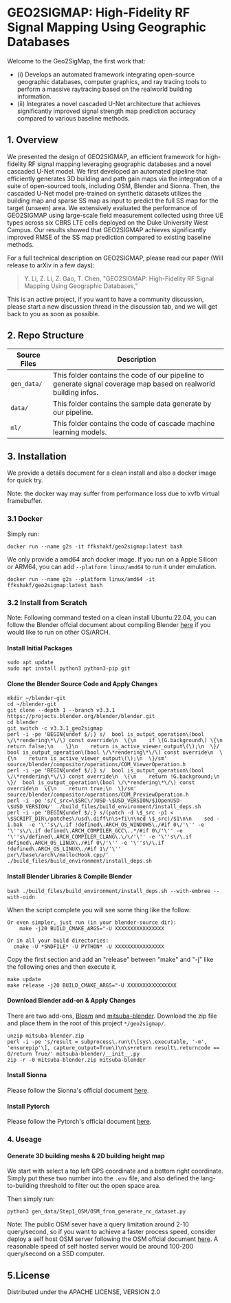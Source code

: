 # GEO2SIGMAP: High-Fidelity RF Signal Mapping Using Geographic Databases

Welcome to the Geo2SigMap, the first work that: 
* (i) Develops an automated framework integrating open-source geographic databases, computer graphics, and ray tracing tools to perform a massive raytracing based on the realworld building information.
* (ii) Integrates a novel cascaded U-Net architecture that achieves significantly improved signal strength map prediction accuracy compared to various baseline methods.

## 1. Overview

We presented the design of GEO2SIGMAP, an efficient framework for high-fidelity RF signal mapping leveraging geographic databases and a novel cascaded U-Net model. We first developed an automated pipeline that efficiently generates 3D building and path gain maps via the integration of a suite of open-sourced tools, including OSM, Blender and Sionna. Then, the cascaded U-Net model pre-trained on synthetic datasets utilizes the building map and sparse SS map as input to predict the full SS map for the target (unseen) area. We extensively evaluated the performance of GEO2SIGMAP using large-scale field measurement collected using three UE types across six CBRS LTE cells deployed on the Duke University West Campus. Our results showed that GEO2SIGMAP achieves significantly improved RMSE of the SS map prediction compared to existing baseline methods.


For a full technical description on GEO2SIGMAP, please read our paper (Will release to arXiv in a few days):

> Y. Li, Z. Li, Z. Gao, T. Chen,  "GEO2SIGMAP: High-Fidelity RF Signal Mapping Using Geographic Databases," 

This is an active project, if you want to have a community discussion, please start a new discussion thread in the discussion tab, and we will get back to you as soon as possible.


## 2. Repo Structure

|  Source Files      |  Description                                                                                                             |
|  -----             |  -----                                                                                                                   |
|  `gen_data/`   |  This folder contains the code of our pipeline to generate signal coverage map based on realworld building infos. |
|  `data/`    |  This folder contains the sample data generate by our pipeline.                                                 |
|  `ml/`       |  This folder contains the code of cascade machine learning models.                                                           |

## 3. Installation

We provide a details document for a clean install and also a docker image for quick try.

Note: the docker way may suffer from performance loss due to xvfb virtual framebuffer.
### 3.1 Docker

Simply run:
```console
docker run --name g2s -it ffkshakf/geo2sigmap:latest bash
```

We only provide a amd64 arch docker image. If you run on a Apple Silicon or ARM64, you can add `--platform linux/amd64` to run it under emulation.
```console
docker run --name g2s --platform linux/amd64 -it ffkshakf/geo2sigmap:latest bash
```


### 3.2 Install from Scratch
Note: Following command tested on a clean install Ubuntu:22.04, you can follow the Blender offcial document about compiling Blender [here](https://wiki.blender.org/wiki/Building_Blender) if you would like to run on other OS/ARCH.

#### Install Initial Packages
```console
sudo apt update
sudo apt install python3 python3-pip git
```
#### Clone the Blender Source Code and Apply Changes
```console
mkdir ~/blender-git
cd ~/blender-git
git clone --depth 1 --branch v3.3.1 https://projects.blender.org/blender/blender.git
cd blender
git switch -c v3.3.1_geo2sigmap
perl -i -pe 'BEGIN{undef $/;} s/  bool is_output_operation\(bool \/\*rendering\*\/\) const override\n  \{\n    if \(G.background\) \{\n      return false;\n    \}\n    return is_active_viewer_output\(\);\n  \}/  bool is_output_operation\(bool \/\*rendering\*\/\) const override\n  \{\n    return is_active_viewer_output\(\);\n  \}/sm' source/blender/compositor/operations/COM_ViewerOperation.h
perl -i -pe 'BEGIN{undef $/;} s/  bool is_output_operation\(bool \/\*rendering\*\/\) const override\n  \{\n    return !G.background;\n  \}/  bool is_output_operation\(bool \/\*rendering\*\/\) const override\n  \{\n    return true;\n  \}/sm' source/blender/compositor/operations/COM_PreviewOperation.h
perl -i -pe 's/(_src=\$SRC\/)USD-\$USD_VERSION/$1OpenUSD-\$USD_VERSION/' ./build_files/build_environment/install_deps.sh
perl -i -pe 'BEGIN{undef $/;} s/(patch -d \$_src -p1 < \$SCRIPT_DIR\/patches\/usd\.diff\n\s+fi\n\ncd \$_src)/$1\n\n    sed -i.bak  -e '\''s\/\.if !defined\.ARCH_OS_WINDOWS\./#if 0\/'\'' -e '\''s\/\.if defined\.ARCH_COMPILER_GCC\..*/#if 0\/'\'' -e '\''s\/defined\.ARCH_COMPILER_CLANG\.\/\/'\'' -e '\''s\/\.if defined\.ARCH_OS_LINUX\./#if 0\/'\'' -e '\''s\/\.if !defined\.ARCH_OS_LINUX\./#if 1\/'\'' pxr\/base\/arch\/mallocHook.cpp/' ./build_files/build_environment/install_deps.sh
```

#### Install Blender Libraries & Compile Blender
```console 
bash ./build_files/build_environment/install_deps.sh --with-embree --with-oidn
```

When the script complete you will see some thing like the follow:
```
Or even simpler, just run (in your blender-source dir):
    make -j20 BUILD_CMAKE_ARGS="-U XXXXXXXXXXXXXXXX

Or in all your build directories:
  cmake -U *SNDFILE* -U PYTHON* -U XXXXXXXXXXXXXXXX

```
Copy the first section and add an "release" between "make" and "-j" like the following ones and then execute it.

```
make update
make release -j20 BUILD_CMAKE_ARGS="-U XXXXXXXXXXXXXXXX
```
#### Download Blender add-on & Apply Changes
There are two add-ons, [Blosm](https://prochitecture.gumroad.com/l/blender-osm) and [mitsuba-blender](https://github.com/mitsuba-renderer/). Download the zip file and place them in the root of this project `*/geo2sigmap/`.
```console 
unzip mitsuba-blender.zip
perl -i -pe 's/result = subprocess\.run\(\[sys\.executable, '-m', 'ensurepip'\], capture_output=True\)\n\s+return result\.returncode == 0/return True/' mitsuba-blender/__init__.py
zip -r -0 mitsuba-blender.zip mitsuba-blender
```

#### Install Sionna
Please follow the Sionna's official document [here](https://nvlabs.github.io/sionna/installation.html).

#### Install Pytorch

Please follow the Pytorch's official document [here](https://pytorch.org/get-started/locally/).

### 4. Useage
#### Generate 3D building meshs & 2D building height map
We start with select a top left GPS coordinate and a bottom right coordinate. Simply put these two number into the `.env` file, and also defined the lang-to-building threshold to filter out the open space area. 

Then simply run:
```console
python3 gen_data/Step1_OSM/OSM_from_generate_nc_dataset.py
```

Note: The public OSM sever have a query limitation around 2-10 query/second, so if you want to achieve a faster process speed, consider deploy a self host OSM server following the OSM offcial document [here](https://wiki.openstreetmap.org/wiki/Overpass_API/Installation). A reasonable speed of self hosted server would be around 100-200 query/second on a SSD computer.

<!--- #### Generate signal coverage map using Sionna
To use sionna generate signal coverage map, run xxxx. The sionna cofigue is defined in xxxx.

#### Train the model
To train our model, run xxxxx. ---> 












## 5.License

Distributed under the APACHE LICENSE, VERSION 2.0
